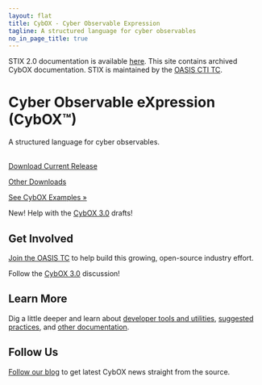 ```yaml
---
layout: flat
title: CybOX - Cyber Observable Expression
tagline: A structured language for cyber observables
no_in_page_title: true
---
```


<div class="alert alert-warning" role="alert">
  STIX 2.0 documentation is available <a href="https://oasis-open.github.io/cti-documentation/" class="alert-link">here</a>. This site contains archived CybOX documentation. STIX is maintained by the <a href="https://www.oasis-open.org/committees/tc_home.php?wg_abbrev=cti" class="alert-link"> OASIS CTI TC</a>.
</div>

<div class="jumbotron">
  <h1>Cyber Observable eXpression (CybOX™)</h1>
  <p>A structured language for cyber observables.</p>
  <br />
  <div class="row">
    <div class="col-md-6 text-center">
      <a class="btn btn-primary btn-lg" role="button" href="http://cybox.mitre.org/language/version{{site.current_version}}/cybox_v{{site.current_version}}_offline.zip">Download Current Release <span class="glyphicon glyphicon-download-alt"></span></a>
      <p class="small"><a href="/releases/2.1">Other Downloads</a></p>
    </div>
    <div class="col-md-6 text-center">
      <a class="btn btn-primary btn-lg" role="button" href="/samples/">See CybOX Examples »</a>
    </div>
  </div>
  <div class="row announcement">
    <p><span class="label label-success">New!</span> Help with the <a href="http://stixproject.github.io/stix2.0/#cybox3.0">CybOX 3.0</a> drafts!</p>
  </div>
</div>

<div class="row">
  <div class="col-md-4 text-center">
    <h2>Get Involved</h2>
    <p><a href="https://www.oasis-open.org/committees/tc_home.php?wg_abbrev=cti">Join the OASIS TC</a> to help build this growing, open-source industry effort.</p>
    <p>Follow the <a href="http://stixproject.github.io/stix2.0/#cybox3.0">CybOX 3.0</a> discussion!</p>
  </div>
  <div class="col-md-4 text-center">
    <h2>Learn More</h2>
    <p>Dig a little deeper and learn about <a href="/documentation/tools/">developer tools and utilities</a>, <a href="/documentation/suggested-practices">suggested practices</a>, and <a href="/documentation">other documentation</a>.</p>
  </div>
  <div class="col-md-4 text-center">
    <h2>Follow Us</h2>
    <p><a href="http://stixproject.tumblr.com">Follow our blog</a> to get latest CybOX news straight from the source.</p>
  </div>
</div>

